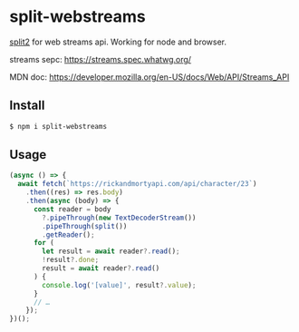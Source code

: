 # split-webstreams

[split2](https://github.com/mcollina/split2#readme) for web streams api. Working for node and browser.

streams sepc:
https://streams.spec.whatwg.org/

MDN doc:
https://developer.mozilla.org/en-US/docs/Web/API/Streams_API

## Install

```bash
$ npm i split-webstreams
```

## Usage

```javascript
(async () => {
  await fetch(`https://rickandmortyapi.com/api/character/23`)
    .then((res) => res.body)
    .then(async (body) => {
      const reader = body
        ?.pipeThrough(new TextDecoderStream())
        .pipeThrough(split())
        .getReader();
      for (
        let result = await reader?.read();
        !result?.done;
        result = await reader?.read()
      ) {
        console.log('[value]', result?.value);
      }
      // …
    });
})();
```
